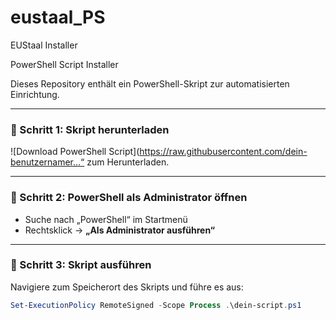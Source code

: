 # eustaal_PS
EUStaal Installer


PowerShell Script Installer

Dieses Repository enthält ein PowerShell-Skript zur automatisierten Einrichtung.

---

### 🔹 Schritt 1: Skript herunterladen

![Download PowerShell Script](https://raw.githubusercontent.com/dein-benutzernamer…“ zum Herunterladen.

---

### 🔹 Schritt 2: PowerShell als Administrator öffnen

- Suche nach „PowerShell“ im Startmenü  
- Rechtsklick → **„Als Administrator ausführen“**

---

### 🔹 Schritt 3: Skript ausführen

Navigiere zum Speicherort des Skripts und führe es aus:

```powershell
Set-ExecutionPolicy RemoteSigned -Scope Process .\dein-script.ps1

